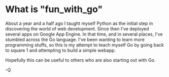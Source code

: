 # What is "fun_with_go"

About a year and a half ago I taught myself Python as the initial step in discovering the world of web development. Since then I've deployed several apps on Google App Engine. In that time, and in several places, I've stumbled across the Go language. I've been wanting to learn more programming stuffs, so this is my attempt to teach myself Go by going back to square 1 and attempting to build a simple webapp. 

Hopefully this can be useful to others who are also starting out with Go. 

-Q